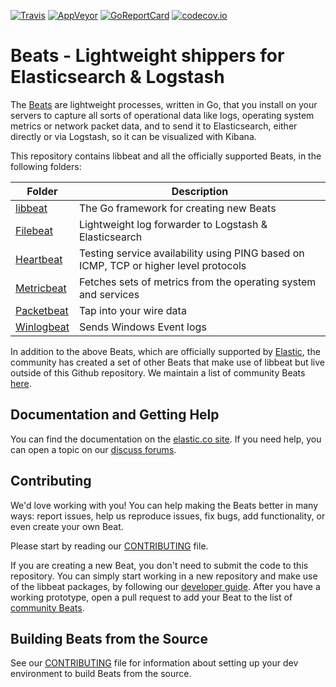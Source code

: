 [![Travis](https://travis-ci.org/elastic/beats.svg?branch=master)](https://travis-ci.org/elastic/beats)
[![AppVeyor](https://ci.appveyor.com/api/projects/status/p7y92i6pp2v7vnrd/branch/master?svg=true)](https://ci.appveyor.com/project/elastic-beats/beats/branch/master)
[![GoReportCard](http://goreportcard.com/badge/elastic/beats)](http://goreportcard.com/report/elastic/beats)
[![codecov.io](https://codecov.io/github/elastic/beats/coverage.svg?branch=master)](https://codecov.io/github/elastic/beats?branch=master)

# Beats - Lightweight shippers for Elasticsearch & Logstash

The [Beats](https://www.elastic.co/products/beats) are lightweight processes,
written in Go, that you install on your servers to capture all sorts of
operational data like logs, operating system metrics or network packet data,
and to send it to Elasticsearch, either directly or via Logstash, so it can be
visualized with Kibana.

This repository contains libbeat and all the officially supported Beats, in the
following folders:

Folder  | Description
--- | ---
[libbeat](https://github.com/elastic/beats/tree/master/libbeat) | The Go framework for creating new Beats
[Filebeat](https://github.com/elastic/beats/tree/master/filebeat) | Lightweight log forwarder to Logstash & Elasticsearch
[Heartbeat](https://github.com/elastic/beats/tree/master/heartbeat) | Testing service availability using PING based on ICMP, TCP or higher level protocols
[Metricbeat](https://github.com/elastic/beats/tree/master/metricbeat) | Fetches sets of metrics from the operating system and services
[Packetbeat](https://github.com/elastic/beats/tree/master/packetbeat) | Tap into your wire data
[Winlogbeat](https://github.com/elastic/beats/tree/master/winlogbeat) | Sends Windows Event logs

In addition to the above Beats, which are officially supported by
[Elastic](elastic.co), the
community has created a set of other Beats that make use of libbeat but live
outside of this Github repository. We maintain a list of community Beats
[here](https://www.elastic.co/guide/en/beats/libbeat/master/community-beats.html).

## Documentation and Getting Help

You can find the documentation on the [elastic.co
site](https://www.elastic.co/guide/en/beats/libbeat/current/index.html). If you
need help, you can open a topic on our [discuss
forums](https://discuss.elastic.co/c/beats).

## Contributing

We'd love working with you! You can help making the Beats better in many ways:
report issues, help us reproduce issues, fix bugs, add functionality, or even
create your own Beat.

Please start by reading our [CONTRIBUTING](CONTRIBUTING.md) file.

If you are creating a new Beat, you don't need to submit the code to this
repository. You can simply start working in a new repository and make use of
the libbeat packages, by following our [developer
guide](https://www.elastic.co/guide/en/beats/libbeat/current/new-beat.html).
After you have a working prototype, open a pull request to add your Beat to the
list of [community
Beats](https://github.com/elastic/beats/blob/master/libbeat/docs/communitybeats.asciidoc).

## Building Beats from the Source

See our [CONTRIBUTING](CONTRIBUTING.md) file for information about setting up your dev
environment to build Beats from the source.
